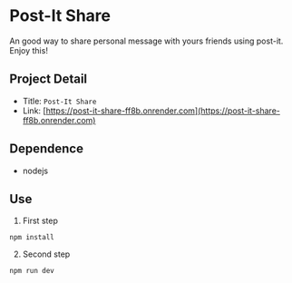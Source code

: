 Post-It Share
===

An good way to share personal message with yours friends using post-it. Enjoy this!

## Project Detail
- Title:  `Post-It Share`
- Link: [https://post-it-share-ff8b.onrender.com](https://post-it-share-ff8b.onrender.com)


## Dependence
- nodejs

## Use

1. First step
```
npm install
```

2. Second step
```
npm run dev
```